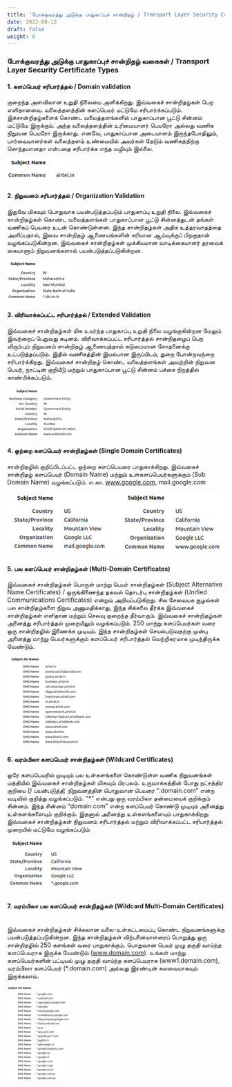```yaml
---
title: 'போக்குவரத்து அடுக்கு​ பாதுகாப்புச் சான்றிதழ்​ / Transport Layer Security Certificate​​'
date: 2022-08-12
draft: false
weight: 8
---
```


### போக்குவரத்து அடுக்கு பாதுகாப்புச் சான்றிதழ் வகைகள்​ / Transport Layer Security Certificate Types​

#### 1. களப்பெயர் சரிபார்த்தல்​ / Domain validation
குறைந்த அளவிலான உறுதி நிலையை அளிக்கிறது. இவ்வகைச் சான்றிதழ்கள் பெற எளிதானவை. வலைத்தளத்தின் களப்பெயர் மட்டுமே சரிபார்க்கப்படும்​. இச்சான்றிதழ்களைக் கொண்ட வலைத்தளங்களில் பாதுகாப்பான பூட்டு சின்னம் மட்டுமே இருக்கும். அந்த வலைத்தளத்தின் உரிமையாளர் பெயரோ அல்லது  வணிக நிறுவன பெயரோ இருக்காது. ​எனவே, பாதுகாப்பான அடையாளம் இருந்தபோதிலும், பார்வையாளர்கள் வலைத்தளம் உண்மையில் அவர்கள் தேடும் வணிகத்திற்கு சொந்தமானதா என்பதை சரிபார்க்க எந்த வழியும் இல்லை. 

<img src="/images/tls-dv.png">
<br>

#### 2. நிறுவனம் சரிபார்த்தல் ​/ Organization Validation
இதுவே மிகவும் பொதுவாக பயன்படுத்தப்படும் பாதுகாப்பு உறுதி நிலை​. இவ்வகைச் சான்றிதழ்கள் கொண்ட வலைத்தளங்கள் பாதுகாப்பான பூட்டு சின்னத்துடன் தங்கள் வணிகப் பெயரை உடன் கொண்டுள்ளன​. இந்த சான்றிதழ்கள் அதிக உத்தரவாதத்தை அளிப்பதால், இவை சான்றிதழ் ஆணையங்களின் சரியான ஆய்வுக்குப் பிறகுதான் வழங்கப்படுகின்றன​. இவ்வகைச் சான்றிதழ்கள் முக்கியமான வாடிக்கையாளர் தரவைக் கையாளும் நிறுவனங்களால் பயன்படுத்தப்படுகின்றன.

<img src="/images/tls-ov.png">

<br>

#### 3. விரிவாக்கப்பட்ட சரிபார்த்தல் ​/ Extended Validation
இவ்வகைச் சான்றிதழ்கள் மிக உயர்ந்த பாதுகாப்பு உறுதி நிலை வழங்குகின்றன மேலும் இவற்றைப் பெறுவது கடினம். விரிவாக்கப்பட்ட சரிபார்த்தல் சான்றிதழைப் பெற விரும்பும் நிறுவனம் சான்றிதழ் ஆணையத்தால் கடுமையான சோதனைக்கு உட்படுத்தப்படும். இதில் வணிகத்தின் இயல்பான இருப்பிடம், துறை போன்றவற்றை சரிபார்க்கிறது.​ இவ்வகைச் சான்றிதழ் கொண்ட வலைத்தளங்கள் அவற்றின் நிறுவன பெயர், நாட்டின் குறியீடு மற்றும் பாதுகாப்பான பூட்டு சின்னம் பச்சை நிறத்தில் காண்பிக்கப்படும். ​

<img src="/images/tls-ev.png">

#### 4. ஒற்றை களப்பெயர் சான்றிதழ்கள் (Single Domain Certificates)​

சான்றிதழில் குறிப்பிடப்பட்ட ஒற்றை களப்பெயரை பாதுகாக்கிறது​. இவ்வகைச் சான்றிதழ் களப்பெயர் (Domain Name) மற்றும் உள்களப்பெயர்களுக்கும் (Sub Domain Name) வழங்கப்படும். எ.கா. www.google.com, mail.google.com​

<img src="/images/tls-sdc.png">

<br>

#### 5. பல களப்பெயர் சான்றிதழ்கள் (Multi-Domain Certificates) ​
இவ்வகைச் சான்றிதழ்கள் பொருள் மாற்று பெயர் சான்றிதழ்கள் (Subject Alternative Name Certificates) / ஒருங்கிணைந்த தகவல் தொடர்பு சான்றிதழ்கள் (Unified Communications Certificates) என்றும் அறியப்படுகிறது​. சில சேவையக சூழல்கள் பல சான்றிதழ்களை நிறுவ அனுமதிக்காது, இந்த சிக்கலை தீர்க்க இவ்வகைச் சான்றிதழ்கள் எளிதான மற்றும் செலவு குறைந்த தீர்வாகும்​. இவ்வகைச் சான்றிதழ்கள் அனைத்து சரிபார்த்தல் முறையிலும் வழங்கப்படும்​. 250 மாற்று களப்பெயர்கள் வரை ஒரு சான்றிதழில் இணைக்க முடியும்.​ இந்த சான்றிதழ்கள் செயல்படுவதற்கு முன்பு அனைத்து மாற்று பெயர்களுக்கும் களப்பெயர் சரிபார்த்தல் வெற்றிகரமாக முடிந்திருக்க வேண்டும்.​

<img src="/images/tls-mdc.png">

<br>

#### 6. வரம்பிலா களப்பெயர் சான்றிதழ்கள் (Wildcard Certificates)​
ஒரே களப்பெயரில் முடியும் பல உள்களங்களை கொண்டுள்ள வணிக நிறுவனங்கள் மத்தியில் இவ்வகைச் சான்றிதழ்கள் மிகவும் பிரபலம். உருவாக்கத்தின் போது நட்சத்திர குறியை (*) பயன்படுத்தி, நிறுவனத்தின் பொதுவான பெயரை “*.domain.com” என்ற வடிவில் குறித்து வழங்கப்படும்.​ “*” என்பது ஒரு வரம்பிலா தன்மையைக் குறிக்கும் சின்னம். இந்த சின்னம் “domain.com” என்ற களப்பெயர் கொண்டு முடியும் அனைத்து உள்களங்களையும் குறிக்கும். இதனால் அனைத்து உள்களங்களையும் பாதுகாக்கிறது​. இவ்வகைச் சான்றிதழ்கள் நிறுவனம் சரிபார்த்தல் மற்றும் விரிவாக்கப்பட்ட சரிபார்த்தல் முறையில் மட்டுமே வழங்கப்படும்​

<img src="/images/tls-wildcard.png">

<br>

#### 7. வரம்பிலா பல களப்பெயர் சான்றிதழ்கள் (Wildcard Multi-Domain Certificates) ​
இவ்வகைச் சான்றிதழ்கள் சிக்கலான வலை-உள்கட்டமைப்பு கொண்ட நிறுவனங்களுக்கு பயன்படுத்தப்படுகின்றன.​ இந்த சான்றிதழ்கள் விற்பனையாளரைப் பொறுத்து ஒரு சான்றிதழில் 250 களங்கள் வரை பாதுகாக்கும்.​ பொதுவான பெயர் முழு தகுதி வாய்ந்த களப்பெயராக இருக்க வேண்டும் (www.domain.com)​. உங்கள் மாற்று களப்பெயர்களின் பட்டியல் முழு தகுதி வாய்ந்த களப்பெயராக (www1.domain.com), வரம்பிலா களப்பெயர் (*.domain.com) அல்லது இரண்டின் கலவையாகவும் இருக்கலாம்​.

<img src="/images/tls-wildcard-mdc.png">